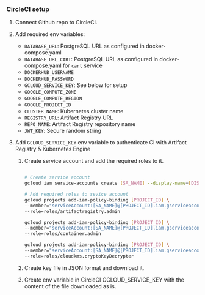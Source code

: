 ### CircleCI setup

1.  Connect Github repo to CircleCI.

2.  Add required env variables:

    - `DATABASE_URL`: PostgreSQL URL as configured in docker-compose.yaml
    - `DATABASE_URL_CART`: PostgreSQL URL as configured in docker-compose.yaml for `cart` service
    - `DOCKERHUB_USERNAME`
    - `DOCKERHUB_PASSWORD`
    - `GCLOUD_SERVICE_KEY`: See below for setup
    - `GOOGLE_COMPUTE_ZONE`
    - `GOOGLE_COMPUTE_REGION`
    - `GOOGLE_PROJECT_ID`
    - `CLUSTER_NAME`: Kubernetes cluster name
    - `REGISTRY_URL`: Artifact Registry URL
    - `REPO_NAME`: Artifact Registry repository name
    - `JWT_KEY`: Secure random string

3.  Add `GCLOUD_SERVICE_KEY` env variable to authenticate CI with Artifact Registry & Kubernetes Engine

    1. Create service account and add the required roles to it.

       ```bash

       # Create service account
       gcloud iam service-accounts create [SA_NAME] --display-name=[DISPLAY_NAME]

       # Add required roles to sevice account
       gcloud projects add-iam-policy-binding [PROJECT_ID] \
       --member="serviceAccount:[SA_NAME]@[PROJECT_ID].iam.gserviceaccount.com" \
       --role=roles/artifactregistry.admin

       gcloud projects add-iam-policy-binding [PROJECT_ID] \
       --member="serviceAccount:[SA_NAME]@[PROJECT_ID].iam.gserviceaccount.com" \
       --role=roles/container.admin

       gcloud projects add-iam-policy-binding [PROJECT_ID] \
       --member="serviceAccount:[SA_NAME]@[PROJECT_ID].iam.gserviceaccount.com" \
       --role=roles/cloudkms.cryptoKeyDecrypter
       ```

    2. Create key file in JSON format and download it.

    3. Create env variable in CircleCI GCLOUD_SERVICE_KEY with the content of the file downloaded as is.
